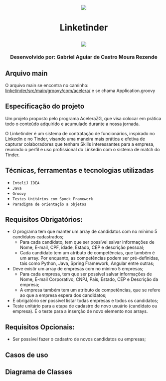 <p align="center">
<img src="https://d3j0t7vrtr92dk.cloudfront.net/acelerazg/1641592492_Acelera_ZG__Identidade_Visual_Verde_Grafite__2000_x_800_px_.png">
</p>

# <p align="center">Linketinder</p> 
<p align="center">
<img src="http://img.shields.io/static/v1?label=STATUS&message=EM%20DESENVOLVIMENTO&color=GREEN&style=for-the-badge"/>
</p>

### <p align="center">Desenvolvido por: Gabriel Aguiar de Castro Moura Rezende</p>


## Arquivo main
O arquivo main se encontra no caminho: [linketinder/src/main/groovy/com/acelera/](https://github.com/mourarezendecas/linketinder/tree/master/src/main/groovy/com/acelera) e se chama Application.groovy

## Especificação do projeto 
Um projeto proposto pelo programa AceleraZG, que visa colocar em prática todo o conteúdo adquirido e acumulado durante a nossa jornada.

O Linketinder é um sistema de contratação de funcionários, inspirado no Linkedin e no Tinder, visando uma maneira mais prática e efetiva de capturar colaboradores que tenham Skills interessantes para a empresa, reunindo o perfil e uso profissional do Linkedin com o sistema de match do Tinder.

## Técnicas, ferramentas e tecnologias utilizadas
- ``InteliJ IDEA``
- ``Java``
- ``Groovy``
- ``Testes Unitários com Spock Framework``
- ``Paradigma de orientação a objetos``

## Requisitos Obrigatórios: 
- O programa tem que manter um array de candidatos com no mínimo 5 candidatos cadastrados; 
  - Para cada candidato, tem que ser possível salvar informações de Nome, E-mail, CPF, idade, Estado, CEP e descrição pessoal;
  - Cada candidato tem um atributo de competências, que também é um array. Por enquanto, as competências podem ser pré-definidas, tais como Python, Java, Spring Framework, Angular entre outras;
- Deve existir um array de empresas com no mínimo 5 empresas; 
  - Para cada empresa, tem que ser possível salvar informações de Nome, E-mail Corporativo, CNPJ, País, Estado, CEP e Descrição da empresa;
  - A empresa também tem um atributo de competências, que se refere ao que a empresa espera dos candidatos;
- É obrigatório ser possível listar todas empresas e todos os candidatos; 
- Teste unitário para a etapa de cadastro de novo usuário (candidato ou empresa). É o teste para a inserção de novo elemento nos arrays.

## Requisitos Opcionais: 
- Ser possível fazer o cadastro de novos candidatos ou empresas;

## Casos de uso

## Diagrama de Classes